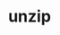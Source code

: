 ---
title: "unzip"
layout: cache
categories: [package, develop-2025-01-19]
meta: {"versions": ["6.0"], "compilers": ["gcc@=10.5.0", "gcc@=11.4.0", "gcc@=13.2.0", "gcc@=13.3.0", "gcc@=7.3.1", "gcc@=7.5.0", "gcc@=9.4.0"], "oss": ["amzn2", "centos7", "rhel8", "ubuntu18.04", "ubuntu20.04", "ubuntu22.04", "ubuntu24.04"], "platforms": ["linux"], "targets": ["aarch64", "neoverse_v2", "ppc64le", "x86_64_v3"], "stacks": ["aws-isc", "aws-isc-aarch64", "developer-tools-aarch64-linux-gnu", "developer-tools-x86_64_v3-linux-gnu", "e4s", "e4s-neoverse-v2", "e4s-oneapi", "e4s-power", "e4s-rocm-external", "hep", "ml-linux-aarch64-cpu", "ml-linux-aarch64-cuda", "ml-linux-x86_64-cpu", "ml-linux-x86_64-cuda", "ml-linux-x86_64-rocm", "radiuss", "root", "tutorial"], "num_specs": 11, "num_specs_by_stack": {"root": 11, "aws-isc-aarch64": 1, "aws-isc": 1, "developer-tools-x86_64_v3-linux-gnu": 1, "developer-tools-aarch64-linux-gnu": 1, "radiuss": 1, "e4s-power": 1, "e4s-neoverse-v2": 1, "tutorial": 1, "e4s": 1, "e4s-rocm-external": 1, "hep": 1, "e4s-oneapi": 1, "ml-linux-aarch64-cuda": 1, "ml-linux-aarch64-cpu": 1, "ml-linux-x86_64-cuda": 1, "ml-linux-x86_64-rocm": 1, "ml-linux-x86_64-cpu": 1}}
spec_details: [{"hash": "6d7orhn6ryex5wjwl6lmijs2fwxoala7", "compiler": "gcc@=7.3.1", "versions": ["6.0"], "os": "amzn2", "platform": "linux", "target": "aarch64", "variants": ["build_system=makefile", "patches=881d2ed,f6f6236"], "stacks": ["root", "aws-isc-aarch64"], "size": "-", "tarball": "https://binaries.spack.io/develop-2025-01-19/build_cache/linux-amzn2-aarch64/gcc-7.3.1/unzip-6.0/linux-amzn2-aarch64-gcc-7.3.1-unzip-6.0-6d7orhn6ryex5wjwl6lmijs2fwxoala7.spack"}, {"hash": "imqouninnzbvxtelg47rtghwevyiourj", "compiler": "gcc@=7.3.1", "versions": ["6.0"], "os": "amzn2", "platform": "linux", "target": "x86_64_v3", "variants": ["build_system=makefile", "patches=881d2ed,f6f6236"], "stacks": ["aws-isc", "root"], "size": "-", "tarball": "https://binaries.spack.io/develop-2025-01-19/build_cache/linux-amzn2-x86_64_v3/gcc-7.3.1/unzip-6.0/linux-amzn2-x86_64_v3-gcc-7.3.1-unzip-6.0-imqouninnzbvxtelg47rtghwevyiourj.spack"}, {"hash": "oafrkzjdufpbat4rdi5v77rfg2qz6mvg", "compiler": "gcc@=10.5.0", "versions": ["6.0"], "os": "centos7", "platform": "linux", "target": "x86_64_v3", "variants": ["build_system=makefile", "patches=881d2ed,f6f6236"], "stacks": ["developer-tools-x86_64_v3-linux-gnu", "root"], "size": "-", "tarball": "https://binaries.spack.io/develop-2025-01-19/build_cache/linux-centos7-x86_64_v3/gcc-10.5.0/unzip-6.0/linux-centos7-x86_64_v3-gcc-10.5.0-unzip-6.0-oafrkzjdufpbat4rdi5v77rfg2qz6mvg.spack"}, {"hash": "7so5pek7p6za73363sjfgd67vzh4u67u", "compiler": "gcc@=13.3.0", "versions": ["6.0"], "os": "rhel8", "platform": "linux", "target": "aarch64", "variants": ["build_system=makefile", "patches=881d2ed,f6f6236"], "stacks": ["developer-tools-aarch64-linux-gnu", "root"], "size": "-", "tarball": "https://binaries.spack.io/develop-2025-01-19/build_cache/linux-rhel8-aarch64/gcc-13.3.0/unzip-6.0/linux-rhel8-aarch64-gcc-13.3.0-unzip-6.0-7so5pek7p6za73363sjfgd67vzh4u67u.spack"}, {"hash": "2uu4crgcbseqpbdwh47ms7ivi3tvwv2m", "compiler": "gcc@=7.5.0", "versions": ["6.0"], "os": "ubuntu18.04", "platform": "linux", "target": "x86_64_v3", "variants": ["build_system=makefile", "patches=881d2ed,f6f6236"], "stacks": ["radiuss", "root"], "size": "-", "tarball": "https://binaries.spack.io/develop-2025-01-19/build_cache/linux-ubuntu18.04-x86_64_v3/gcc-7.5.0/unzip-6.0/linux-ubuntu18.04-x86_64_v3-gcc-7.5.0-unzip-6.0-2uu4crgcbseqpbdwh47ms7ivi3tvwv2m.spack"}, {"hash": "jivdkmutc2hpufjr5ikgkiegf3nd2kuh", "compiler": "gcc@=9.4.0", "versions": ["6.0"], "os": "ubuntu20.04", "platform": "linux", "target": "ppc64le", "variants": ["build_system=makefile", "patches=881d2ed,f6f6236"], "stacks": ["e4s-power", "root"], "size": "-", "tarball": "https://binaries.spack.io/develop-2025-01-19/build_cache/linux-ubuntu20.04-ppc64le/gcc-9.4.0/unzip-6.0/linux-ubuntu20.04-ppc64le-gcc-9.4.0-unzip-6.0-jivdkmutc2hpufjr5ikgkiegf3nd2kuh.spack"}, {"hash": "i4j7ukw4xksyocokwj5jydd33h5i75nw", "compiler": "gcc@=11.4.0", "versions": ["6.0"], "os": "ubuntu22.04", "platform": "linux", "target": "neoverse_v2", "variants": ["build_system=makefile", "patches=881d2ed,f6f6236"], "stacks": ["e4s-neoverse-v2", "root"], "size": "-", "tarball": "https://binaries.spack.io/develop-2025-01-19/build_cache/linux-ubuntu22.04-neoverse_v2/gcc-11.4.0/unzip-6.0/linux-ubuntu22.04-neoverse_v2-gcc-11.4.0-unzip-6.0-i4j7ukw4xksyocokwj5jydd33h5i75nw.spack"}, {"hash": "vvw5xo35dogh7ow6pnb4ikt3mdciint6", "compiler": "gcc@=11.4.0", "versions": ["6.0"], "os": "ubuntu22.04", "platform": "linux", "target": "x86_64_v3", "variants": ["build_system=makefile", "patches=881d2ed,f6f6236"], "stacks": ["tutorial", "e4s", "root", "e4s-rocm-external", "hep"], "size": "-", "tarball": "https://binaries.spack.io/develop-2025-01-19/build_cache/linux-ubuntu22.04-x86_64_v3/gcc-11.4.0/unzip-6.0/linux-ubuntu22.04-x86_64_v3-gcc-11.4.0-unzip-6.0-vvw5xo35dogh7ow6pnb4ikt3mdciint6.spack"}, {"hash": "5hb7spmypbsq3anwqhtioyi4co5mgsw5", "compiler": "gcc@=11.4.0", "versions": ["6.0"], "os": "ubuntu22.04", "platform": "linux", "target": "x86_64_v3", "variants": ["build_system=makefile", "patches=881d2ed,f6f6236"], "stacks": ["e4s-oneapi", "root"], "size": "-", "tarball": "https://binaries.spack.io/develop-2025-01-19/build_cache/linux-ubuntu22.04-x86_64_v3/gcc-11.4.0/unzip-6.0/linux-ubuntu22.04-x86_64_v3-gcc-11.4.0-unzip-6.0-5hb7spmypbsq3anwqhtioyi4co5mgsw5.spack"}, {"hash": "2udknqrvjehkswdjivssnxebk5spomqh", "compiler": "gcc@=13.2.0", "versions": ["6.0"], "os": "ubuntu24.04", "platform": "linux", "target": "aarch64", "variants": ["build_system=makefile", "patches=881d2ed,f6f6236"], "stacks": ["ml-linux-aarch64-cuda", "ml-linux-aarch64-cpu", "root"], "size": "-", "tarball": "https://binaries.spack.io/develop-2025-01-19/build_cache/linux-ubuntu24.04-aarch64/gcc-13.2.0/unzip-6.0/linux-ubuntu24.04-aarch64-gcc-13.2.0-unzip-6.0-2udknqrvjehkswdjivssnxebk5spomqh.spack"}, {"hash": "gz5b7iuqwvyrjun3mdtcrtjlhiqonlcj", "compiler": "gcc@=13.2.0", "versions": ["6.0"], "os": "ubuntu24.04", "platform": "linux", "target": "x86_64_v3", "variants": ["build_system=makefile", "patches=881d2ed,f6f6236"], "stacks": ["ml-linux-x86_64-cuda", "ml-linux-x86_64-rocm", "ml-linux-x86_64-cpu", "root"], "size": "-", "tarball": "https://binaries.spack.io/develop-2025-01-19/build_cache/linux-ubuntu24.04-x86_64_v3/gcc-13.2.0/unzip-6.0/linux-ubuntu24.04-x86_64_v3-gcc-13.2.0-unzip-6.0-gz5b7iuqwvyrjun3mdtcrtjlhiqonlcj.spack"}]
---